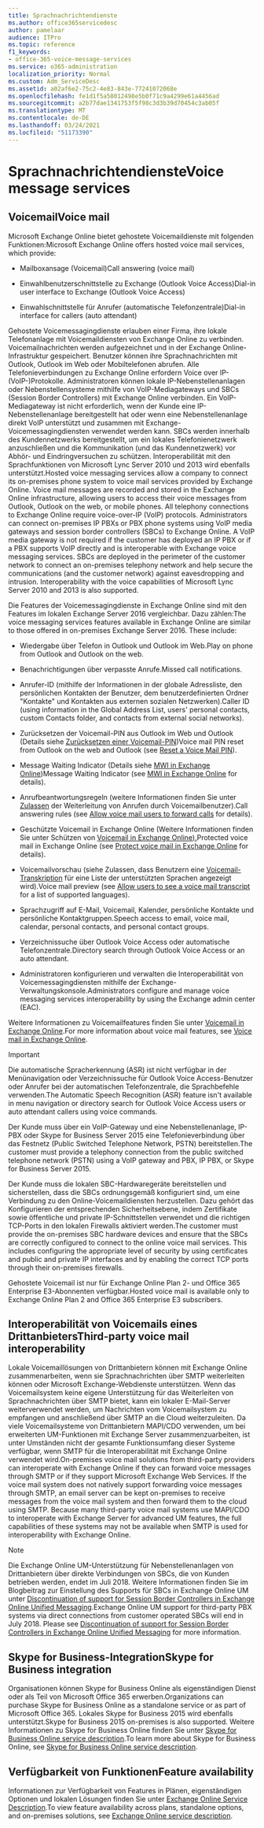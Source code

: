 ```yaml
---
title: Sprachnachrichtendienste
ms.author: office365servicedesc
author: pamelaar
audience: ITPro
ms.topic: reference
f1_keywords:
- office-365-voice-message-services
ms.service: o365-administration
localization_priority: Normal
ms.custom: Adm_ServiceDesc
ms.assetid: a02af6e2-75c2-4e83-843e-77241072068e
ms.openlocfilehash: fe1d1f5a58012498e5b0f71c9a4299e61a4456ad
ms.sourcegitcommit: a2b77dae1341753f5f98c3d3b39d70454c3ab05f
ms.translationtype: MT
ms.contentlocale: de-DE
ms.lasthandoff: 03/24/2021
ms.locfileid: "51173390"
---
```

# <a name="voice-message-services"></a><span data-ttu-id="681f9-102">Sprachnachrichtendienste</span><span class="sxs-lookup"><span data-stu-id="681f9-102">Voice message services</span></span>

## <a name="voice-mail"></a><span data-ttu-id="681f9-103">Voicemail</span><span class="sxs-lookup"><span data-stu-id="681f9-103">Voice mail</span></span>

<span data-ttu-id="681f9-104">Microsoft Exchange Online bietet gehostete Voicemaildienste mit folgenden Funktionen:</span><span class="sxs-lookup"><span data-stu-id="681f9-104">Microsoft Exchange Online offers hosted voice mail services, which provide:</span></span>
  
- <span data-ttu-id="681f9-105">Mailboxansage (Voicemail)</span><span class="sxs-lookup"><span data-stu-id="681f9-105">Call answering (voice mail)</span></span>
    
- <span data-ttu-id="681f9-106">Einwahlbenutzerschnittstelle zu Exchange (Outlook Voice Access)</span><span class="sxs-lookup"><span data-stu-id="681f9-106">Dial-in user interface to Exchange (Outlook Voice Access)</span></span>
    
- <span data-ttu-id="681f9-107">Einwahlschnittstelle für Anrufer (automatische Telefonzentrale)</span><span class="sxs-lookup"><span data-stu-id="681f9-107">Dial-in interface for callers (auto attendant)</span></span>
    
<span data-ttu-id="681f9-p101">Gehostete Voicemessagingdienste erlauben einer Firma, ihre lokale Telefonanlage mit Voicemaildiensten von Exchange Online zu verbinden. Voicemailnachrichten werden aufgezeichnet und in der Exchange Online-Infrastruktur gespeichert. Benutzer können ihre Sprachnachrichten mit Outlook, Outlook im Web oder Mobiltelefonen abrufen. Alle Telefonieverbindungen zu Exchange Online erfordern Voice over IP-(VoIP-)Protokolle. Administratoren können lokale IP-Nebenstellenanlagen oder Nebenstellensysteme mithilfe von VoIP-Mediagateways und SBCs (Session Border Controllers) mit Exchange Online verbinden. Ein VoIP-Mediagateway ist nicht erforderlich, wenn der Kunde eine IP-Nebenstellenanlage bereitgestellt hat oder wenn eine Nebenstellenanlage direkt VoIP unterstützt und zusammen mit Exchange-Voicemessagingdiensten verwendet werden kann. SBCs werden innerhalb des Kundennetzwerks bereitgestellt, um ein lokales Telefonienetzwerk anzuschließen und die Kommunikation (und das Kundennetzwerk) vor Abhör- und Eindringversuchen zu schützen. Interoperabilität mit den Sprachfunktionen von Microsoft Lync Server 2010 und 2013 wird ebenfalls unterstützt.</span><span class="sxs-lookup"><span data-stu-id="681f9-p101">Hosted voice messaging services allow a company to connect its on-premises phone system to voice mail services provided by Exchange Online. Voice mail messages are recorded and stored in the Exchange Online infrastructure, allowing users to access their voice messages from Outlook, Outlook on the web, or mobile phones. All telephony connections to Exchange Online require voice-over-IP (VoIP) protocols. Administrators can connect on-premises IP PBXs or PBX phone systems using VoIP media gateways and session border controllers (SBCs) to Exchange Online. A VoIP media gateway is not required if the customer has deployed an IP PBX or if a PBX supports VoIP directly and is interoperable with Exchange voice messaging services. SBCs are deployed in the perimeter of the customer network to connect an on-premises telephony network and help secure the communications (and the customer network) against eavesdropping and intrusion. Interoperability with the voice capabilities of Microsoft Lync Server 2010 and 2013 is also supported.</span></span>
  
<span data-ttu-id="681f9-p102">Die Features der Voicemessagingdienste in Exchange Online sind mit den Features im lokalen Exchange Server 2016 vergleichbar. Dazu zählen:</span><span class="sxs-lookup"><span data-stu-id="681f9-p102">The voice messaging services features available in Exchange Online are similar to those offered in on-premises Exchange Server 2016. These include:</span></span>
  
- <span data-ttu-id="681f9-117">Wiedergabe über Telefon in Outlook und Outlook im Web.</span><span class="sxs-lookup"><span data-stu-id="681f9-117">Play on phone from Outlook and Outlook on the web.</span></span>
    
- <span data-ttu-id="681f9-118">Benachrichtigungen über verpasste Anrufe.</span><span class="sxs-lookup"><span data-stu-id="681f9-118">Missed call notifications.</span></span>
    
- <span data-ttu-id="681f9-119">Anrufer-ID (mithilfe der Informationen in der globale Adressliste, den persönlichen Kontakten der Benutzer, dem benutzerdefinierten Ordner "Kontakte" und Kontakten aus externen sozialen Netzwerken).</span><span class="sxs-lookup"><span data-stu-id="681f9-119">Caller ID (using information in the Global Address List, users' personal contacts, custom Contacts folder, and contacts from external social networks).</span></span>
    
- <span data-ttu-id="681f9-120">Zurücksetzen der Voicemail-PIN aus Outlook im Web und Outlook (Details siehe [Zurücksetzen einer Voicemail-PIN](/exchange/voice-mail-unified-messaging/set-outlook-voice-access-pin-security/reset-a-voice-mail-pin))</span><span class="sxs-lookup"><span data-stu-id="681f9-120">Voice mail PIN reset from Outlook on the web and Outlook (see [Reset a Voice Mail PIN](/exchange/voice-mail-unified-messaging/set-outlook-voice-access-pin-security/reset-a-voice-mail-pin)).</span></span>
    
- <span data-ttu-id="681f9-121">Message Waiting Indicator (Details siehe [MWI in Exchange Online](/exchange/voice-mail-unified-messaging/set-up-client-voice-mail-features/mwi-in-exchange-online))</span><span class="sxs-lookup"><span data-stu-id="681f9-121">Message Waiting Indicator (see [MWI in Exchange Online](/exchange/voice-mail-unified-messaging/set-up-client-voice-mail-features/mwi-in-exchange-online) for details).</span></span> 
    
- <span data-ttu-id="681f9-122">Anrufbeantwortungsregeln (weitere Informationen finden Sie unter [Zulassen](/exchange/voice-mail-unified-messaging/set-up-client-voice-mail-features/allow-voice-mail-users-to-forward-calls) der Weiterleitung von Anrufen durch Voicemailbenutzer).</span><span class="sxs-lookup"><span data-stu-id="681f9-122">Call answering rules (see [Allow voice mail users to forward calls](/exchange/voice-mail-unified-messaging/set-up-client-voice-mail-features/allow-voice-mail-users-to-forward-calls) for details).</span></span>
    
- <span data-ttu-id="681f9-123">Geschützte Voicemail in Exchange Online (Weitere Informationen finden Sie unter Schützen von [Voicemail in Exchange Online).](/exchange/voice-mail-unified-messaging/set-up-client-voice-mail-features/protect-voice-mail)</span><span class="sxs-lookup"><span data-stu-id="681f9-123">Protected voice mail in Exchange Online (see [Protect voice mail in Exchange Online](/exchange/voice-mail-unified-messaging/set-up-client-voice-mail-features/protect-voice-mail) for details).</span></span>
    
- <span data-ttu-id="681f9-124">Voicemailvorschau (siehe Zulassen, dass Benutzern eine [Voicemail-Transkription](/exchange/voice-mail-unified-messaging/set-up-client-voice-mail-features/allow-users-to-see-a-voice-mail-transcript) für eine Liste der unterstützten Sprachen angezeigt wird).</span><span class="sxs-lookup"><span data-stu-id="681f9-124">Voice mail preview (see [Allow users to see a voice mail transcript](/exchange/voice-mail-unified-messaging/set-up-client-voice-mail-features/allow-users-to-see-a-voice-mail-transcript) for a list of supported languages).</span></span>
    
- <span data-ttu-id="681f9-125">Sprachzugriff auf E-Mail, Voicemail, Kalender, persönliche Kontakte und persönliche Kontaktgruppen.</span><span class="sxs-lookup"><span data-stu-id="681f9-125">Speech access to email, voice mail, calendar, personal contacts, and personal contact groups.</span></span>
    
- <span data-ttu-id="681f9-126">Verzeichnissuche über Outlook Voice Access oder automatische Telefonzentrale.</span><span class="sxs-lookup"><span data-stu-id="681f9-126">Directory search through Outlook Voice Access or an auto attendant.</span></span>
    
- <span data-ttu-id="681f9-127">Administratoren konfigurieren und verwalten die Interoperabilität von Voicemessagingdiensten mithilfe der Exchange-Verwaltungskonsole.</span><span class="sxs-lookup"><span data-stu-id="681f9-127">Administrators configure and manage voice messaging services interoperability by using the Exchange admin center (EAC).</span></span>
    
<span data-ttu-id="681f9-128">Weitere Informationen zu Voicemailfeatures finden Sie unter [Voicemail in Exchange Online](/exchange/voice-mail-unified-messaging/voice-mail-unified-messaging).</span><span class="sxs-lookup"><span data-stu-id="681f9-128">For more information about voice mail features, see [Voice mail in Exchange Online](/exchange/voice-mail-unified-messaging/voice-mail-unified-messaging).</span></span>
  
> [!IMPORTANT]
> <span data-ttu-id="681f9-129">Die automatische Spracherkennung (ASR) ist nicht verfügbar in der Menünavigation oder Verzeichnissuche für Outlook Voice Access-Benutzer oder Anrufer bei der automatischen Telefonzentrale, die Sprachbefehle verwenden.</span><span class="sxs-lookup"><span data-stu-id="681f9-129">The Automatic Speech Recognition (ASR) feature isn't available in menu navigation or directory search for Outlook Voice Access users or auto attendant callers using voice commands.</span></span> 
>
> <span data-ttu-id="681f9-130">Der Kunde muss über ein VoIP-Gateway und eine Nebenstellenanlage, IP-PBX oder Skype for Business Server 2015 eine Telefonieverbindung über das Festnetz (Public Switched Telephone Network, PSTN) bereitstellen.</span><span class="sxs-lookup"><span data-stu-id="681f9-130">The customer must provide a telephony connection from the public switched telephone network (PSTN) using a VoIP gateway and PBX, IP PBX, or Skype for Business Server 2015.</span></span> 
>
> <span data-ttu-id="681f9-p103">Der Kunde muss die lokalen SBC-Hardwaregeräte bereitstellen und sicherstellen, dass die SBCs ordnungsgemäß konfiguriert sind, um eine Verbindung zu den Online-Voicemaildiensten herzustellen. Dazu gehört das Konfigurieren der entsprechenden Sicherheitsebene, indem Zertifikate sowie öffentliche und private IP-Schnittstellen verwendet und die richtigen TCP-Ports in den lokalen Firewalls aktiviert werden.</span><span class="sxs-lookup"><span data-stu-id="681f9-p103">The customer must provide the on-premises SBC hardware devices and ensure that the SBCs are correctly configured to connect to the online voice mail services. This includes configuring the appropriate level of security by using certificates and public and private IP interfaces and by enabling the correct TCP ports through their on-premises firewalls.</span></span> 
>
> <span data-ttu-id="681f9-133">Gehostete Voicemail ist nur für Exchange Online Plan 2- und Office 365 Enterprise E3-Abonnenten verfügbar.</span><span class="sxs-lookup"><span data-stu-id="681f9-133">Hosted voice mail is available only to Exchange Online Plan 2 and Office 365 Enterprise E3 subscribers.</span></span> 
  
## <a name="third-party-voice-mail-interoperability"></a><span data-ttu-id="681f9-134">Interoperabilität von Voicemails eines Drittanbieters</span><span class="sxs-lookup"><span data-stu-id="681f9-134">Third-party voice mail interoperability</span></span>

<span data-ttu-id="681f9-p104">Lokale Voicemaillösungen von Drittanbietern können mit Exchange Online zusammenarbeiten, wenn sie Sprachnachrichten über SMTP weiterleiten können oder Microsoft Exchange-Webdienste unterstützen. Wenn das Voicemailsystem keine eigene Unterstützung für das Weiterleiten von Sprachnachrichten über SMTP bietet, kann ein lokaler E-Mail-Server weiterverwendet werden, um Nachrichten vom Voicemailsystem zu empfangen und anschließend über SMTP an die Cloud weiterzuleiten. Da viele Voicemailsysteme von Drittanbietern MAPI/CDO verwenden, um bei erweiterten UM-Funktionen mit Exchange Server zusammenzuarbeiten, ist unter Umständen nicht der gesamte Funktionsumfang dieser Systeme verfügbar, wenn SMTP für die Interoperabilität mit Exchange Online verwendet wird.</span><span class="sxs-lookup"><span data-stu-id="681f9-p104">On-premises voice mail solutions from third-party providers can interoperate with Exchange Online if they can forward voice messages through SMTP or if they support Microsoft Exchange Web Services. If the voice mail system does not natively support forwarding voice messages through SMTP, an email server can be kept on-premises to receive messages from the voice mail system and then forward them to the cloud using SMTP. Because many third-party voice mail systems use MAPI/CDO to interoperate with Exchange Server for advanced UM features, the full capabilities of these systems may not be available when SMTP is used for interoperability with Exchange Online.</span></span>
  
> [!NOTE]
> <span data-ttu-id="681f9-p105">Die Exchange Online UM-Unterstützung für Nebenstellenanlagen von Drittanbietern über direkte Verbindungen von SBCs, die von Kunden betrieben werden, endet im Juli 2018. Weitere Informationen finden Sie im Blogbeitrag zur Einstellung des Supports für SBCs in Exchange Online UM unter [Discontinuation of support for Session Border Controllers in Exchange Online Unified Messaging](https://techcommunity.microsoft.com/t5/Exchange-Team-Blog/Discontinuation-of-support-for-Session-Border-Controllers-in/ba-p/607117).</span><span class="sxs-lookup"><span data-stu-id="681f9-p105">Exchange Online UM support for third-party PBX systems via direct connections from customer operated SBCs will end in July 2018. Please see [Discontinuation of support for Session Border Controllers in Exchange Online Unified Messaging](https://techcommunity.microsoft.com/t5/Exchange-Team-Blog/Discontinuation-of-support-for-Session-Border-Controllers-in/ba-p/607117) for more information.</span></span> 
  
## <a name="skype-for-business-integration"></a><span data-ttu-id="681f9-140">Skype for Business-Integration</span><span class="sxs-lookup"><span data-stu-id="681f9-140">Skype for Business integration</span></span>

<span data-ttu-id="681f9-141">Organisationen können Skype for Business Online als eigenständigen Dienst oder als Teil von Microsoft Office 365 erwerben.</span><span class="sxs-lookup"><span data-stu-id="681f9-141">Organizations can purchase Skype for Business Online as a standalone service or as part of Microsoft Office 365.</span></span> <span data-ttu-id="681f9-142">Lokales Skype for Business 2015 wird ebenfalls unterstützt.</span><span class="sxs-lookup"><span data-stu-id="681f9-142">Skype for Business 2015 on-premises is also supported.</span></span> <span data-ttu-id="681f9-143">Weitere Informationen zu Skype for Business Online finden Sie unter [Skype for Business Online service description](../skype-for-business-online-service-description/skype-for-business-online-service-description.md).</span><span class="sxs-lookup"><span data-stu-id="681f9-143">To learn more about Skype for Business Online, see [Skype for Business Online service description](../skype-for-business-online-service-description/skype-for-business-online-service-description.md).</span></span>
  
## <a name="feature-availability"></a><span data-ttu-id="681f9-144">Verfügbarkeit von Funktionen</span><span class="sxs-lookup"><span data-stu-id="681f9-144">Feature availability</span></span>

<span data-ttu-id="681f9-145">Informationen zur Verfügbarkeit von Features in Plänen, eigenständigen Optionen und lokalen Lösungen finden Sie unter [Exchange Online Service Description](exchange-online-service-description.md).</span><span class="sxs-lookup"><span data-stu-id="681f9-145">To view feature availability across plans, standalone options, and on-premises solutions, see [Exchange Online service description](exchange-online-service-description.md).</span></span>
